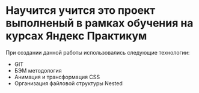 # Научится учится это проект выполненый в рамках обучения на курсах Яндекс Практикум

При создании данной работы использовались следующие технологии:

* GIT
* БЭМ методология
* Анимация и трансформация CSS
* Организация файловой структуры Nested
